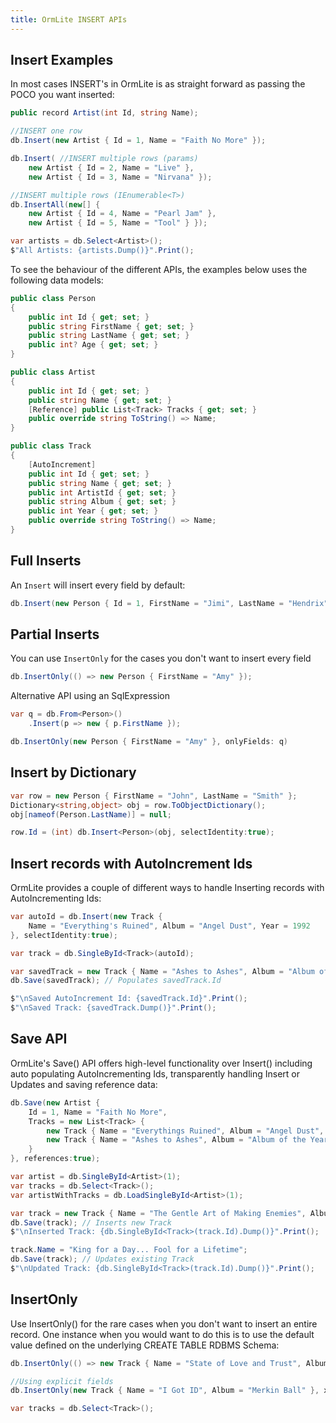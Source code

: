 ```yaml
---
title: OrmLite INSERT APIs
---
```


## Insert Examples

In most cases INSERT's in OrmLite is as straight forward as passing the POCO you want inserted:

```csharp
public record Artist(int Id, string Name);

//INSERT one row
db.Insert(new Artist { Id = 1, Name = "Faith No More" });

db.Insert( //INSERT multiple rows (params)
    new Artist { Id = 2, Name = "Live" },
    new Artist { Id = 3, Name = "Nirvana" });

//INSERT multiple rows (IEnumerable<T>)
db.InsertAll(new[] { 
    new Artist { Id = 4, Name = "Pearl Jam" },
    new Artist { Id = 5, Name = "Tool" } });

var artists = db.Select<Artist>();
$"All Artists: {artists.Dump()}".Print();
```

To see the behaviour of the different APIs, the examples below uses the following data models:

```csharp
public class Person
{
    public int Id { get; set; }
    public string FirstName { get; set; }
    public string LastName { get; set; }
    public int? Age { get; set; }
}

public class Artist 
{
    public int Id { get; set; }
    public string Name { get; set; }
    [Reference] public List<Track> Tracks { get; set; }
    public override string ToString() => Name;
}

public class Track 
{
    [AutoIncrement] 
    public int Id { get; set; }
    public string Name { get; set; }
    public int ArtistId { get; set; }
    public string Album { get; set; }
    public int Year { get; set; }
    public override string ToString() => Name;
}
```

## Full Inserts

An `Insert` will insert every field by default:

```csharp
db.Insert(new Person { Id = 1, FirstName = "Jimi", LastName = "Hendrix", Age = 27 });
```

## Partial Inserts

You can use `InsertOnly` for the cases you don't want to insert every field

```csharp
db.InsertOnly(() => new Person { FirstName = "Amy" });
```

Alternative API using an SqlExpression

```csharp
var q = db.From<Person>()
    .Insert(p => new { p.FirstName });

db.InsertOnly(new Person { FirstName = "Amy" }, onlyFields: q)
```

## Insert by Dictionary

```csharp
var row = new Person { FirstName = "John", LastName = "Smith" };
Dictionary<string,object> obj = row.ToObjectDictionary();
obj[nameof(Person.LastName)] = null;

row.Id = (int) db.Insert<Person>(obj, selectIdentity:true);
```

## Insert records with AutoIncrement Ids

OrmLite provides a couple of different ways to handle Inserting records with AutoIncrementing Ids:

```csharp
var autoId = db.Insert(new Track { 
    Name = "Everything's Ruined", Album = "Angel Dust", Year = 1992 
}, selectIdentity:true);

var track = db.SingleById<Track>(autoId);

var savedTrack = new Track { Name = "Ashes to Ashes", Album = "Album of the Year", Year = 1997 };
db.Save(savedTrack); // Populates savedTrack.Id

$"\nSaved AutoIncrement Id: {savedTrack.Id}".Print();
$"\nSaved Track: {savedTrack.Dump()}".Print();
```

## Save API

OrmLite's Save() API offers high-level functionality over Insert() including auto populating AutoIncrementing Ids, transparently handling Insert or Updates and saving reference data:

```csharp
db.Save(new Artist { 
    Id = 1, Name = "Faith No More", 
    Tracks = new List<Track> { 
        new Track { Name = "Everythings Ruined", Album = "Angel Dust", Year = 1992 },
        new Track { Name = "Ashes to Ashes", Album = "Album of the Year", Year = 1997 },
    }
}, references:true);

var artist = db.SingleById<Artist>(1);
var tracks = db.Select<Track>();
var artistWithTracks = db.LoadSingleById<Artist>(1);

var track = new Track { Name = "The Gentle Art of Making Enemies", Album = "King for a Day", Year = 1995, ArtistId=1 };
db.Save(track); // Inserts new Track
$"\nInserted Track: {db.SingleById<Track>(track.Id).Dump()}".Print();

track.Name = "King for a Day... Fool for a Lifetime";
db.Save(track); // Updates existing Track
$"\nUpdated Track: {db.SingleById<Track>(track.Id).Dump()}".Print();
```

## InsertOnly

Use InsertOnly() for the rare cases when you don't want to insert an entire record. One instance when you would want to do this is to use the default value defined on the underlying CREATE TABLE RDBMS Schema:

```csharp
db.InsertOnly(() => new Track { Name = "State of Love and Trust", Album = "Singles" });

//Using explicit fields
db.InsertOnly(new Track { Name = "I Got ID", Album = "Merkin Ball" }, x => new { x.Name, x.Album });

var tracks = db.Select<Track>();
```